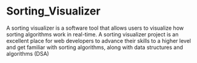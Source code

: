 # Sorting_Visualizer
A sorting visualizer is a software tool that allows users to visualize how sorting algorithms work in real-time. A sorting visualizer project is an excellent place for web developers to advance their skills to a higher level and get familiar with sorting algorithms, along with data structures and algorithms (DSA)
